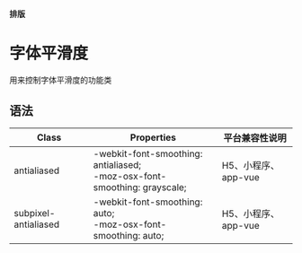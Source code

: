 #### <span class="text-lg text-gray-500 font-normal">排版</span>

<div class="w-screen"></div>

# 字体平滑度
<a-typography-text>
    用来控制字体平滑度的功能类
</a-typography-text>

<CssPrefix />

## 语法
| Class | Properties | 平台兼容性说明
| --- | --- | ---
| <a-link status="success">antialiased</a-link> | <a-link>-webkit-font-smoothing: antialiased;</a-link><br/><a-link>-moz-osx-font-smoothing: grayscale;</a-link> | H5、小程序、app-vue
| <a-link status="success">subpixel-antialiased</a-link> | <a-link>-webkit-font-smoothing: auto;</a-link><br/><a-link>-moz-osx-font-smoothing: auto;</a-link> | H5、小程序、app-vue